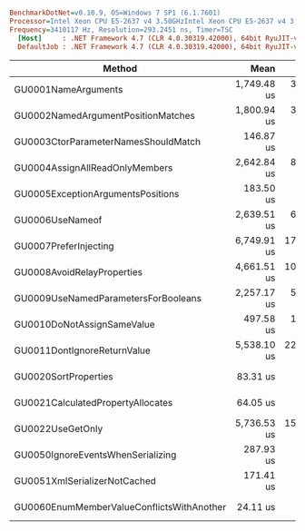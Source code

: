 ``` ini

BenchmarkDotNet=v0.10.9, OS=Windows 7 SP1 (6.1.7601)
Processor=Intel Xeon CPU E5-2637 v4 3.50GHzIntel Xeon CPU E5-2637 v4 3.50GHz, ProcessorCount=16
Frequency=3410117 Hz, Resolution=293.2451 ns, Timer=TSC
  [Host]     : .NET Framework 4.7 (CLR 4.0.30319.42000), 64bit RyuJIT-v4.7.2116.0
  DefaultJob : .NET Framework 4.7 (CLR 4.0.30319.42000), 64bit RyuJIT-v4.7.2116.0


```
 |                                    Method |        Mean |      Error |     StdDev |      Median |   Gen 0 |  Gen 1 | Allocated |
 |------------------------------------------ |------------:|-----------:|-----------:|------------:|--------:|-------:|----------:|
 |                       GU0001NameArguments | 1,749.48 us |  37.454 us | 107.463 us | 1,752.80 us |       - |      - |   12016 B |
 |        GU0002NamedArgumentPositionMatches | 1,800.94 us |  37.251 us | 107.479 us | 1,796.27 us |       - |      - |     928 B |
 |       GU0003CtorParameterNamesShouldMatch |   146.87 us |   4.194 us |  12.365 us |   147.51 us |  0.7324 | 0.2441 |    6510 B |
 |            GU0004AssignAllReadOnlyMembers | 2,642.84 us |  89.076 us | 262.643 us | 2,638.92 us | 11.7188 |      - |  103746 B |
 |         GU0005ExceptionArgumentsPositions |   183.50 us |   4.353 us |  12.628 us |   183.48 us |       - |      - |      42 B |
 |                           GU0006UseNameof | 2,639.51 us |  68.803 us | 199.610 us | 2,624.60 us | 31.2500 |      - |  212033 B |
 |                     GU0007PreferInjecting | 6,749.91 us | 177.702 us | 523.958 us | 6,654.21 us |       - |      - |   30140 B |
 |                GU0008AvoidRelayProperties | 4,661.51 us | 106.766 us | 311.441 us | 4,654.01 us |  7.8125 |      - |  105537 B |
 |       GU0009UseNamedParametersForBooleans | 2,257.17 us |  52.912 us | 152.663 us | 2,240.46 us |       - |      - |     160 B |
 |                GU0010DoNotAssignSameValue |   497.58 us |  12.313 us |  35.721 us |   494.91 us |       - |      - |    1008 B |
 |               GU0011DontIgnoreReturnValue | 5,538.10 us | 220.870 us | 651.240 us | 5,418.40 us | 78.1250 |      - |  535878 B |
 |                      GU0020SortProperties |    83.31 us |   2.221 us |   6.514 us |    82.16 us |  0.6104 |      - |    4392 B |
 |         GU0021CalculatedPropertyAllocates |    64.05 us |   1.858 us |   5.331 us |    62.97 us |       - |      - |      40 B |
 |                          GU0022UseGetOnly | 5,736.53 us | 153.064 us | 448.909 us | 5,699.72 us | 15.6250 |      - |  148609 B |
 |         GU0050IgnoreEventsWhenSerializing |   287.93 us |   7.878 us |  23.228 us |   285.13 us |  2.4414 |      - |   16624 B |
 |              GU0051XmlSerializerNotCached |   171.41 us |   4.151 us |  12.173 us |   168.71 us |       - |      - |      42 B |
 | GU0060EnumMemberValueConflictsWithAnother |    24.11 us |   1.292 us |   3.809 us |    22.98 us |  0.1221 | 0.0305 |     950 B |
